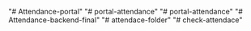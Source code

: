 "# Attendance-portal" 
"# portal-attendance" 
"# portal-attendance" 
"# Attendance-backend-final" 
"# attendace-folder" 
"# check-attendace" 
